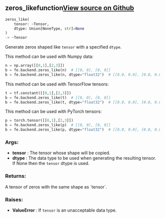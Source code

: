 ## zeros_like<span class="tag">function</span><a class="sourcelink" href=https://github.com/fastestimator/fastestimator/blob/r1.1/fastestimator/backend/zeros_like.py/#L26-L67>View source on Github</a>
```python
zeros_like(
	tensor: ~Tensor,
	dtype: Union[NoneType, str]=None
)
-> ~Tensor
```
Generate zeros shaped like `tensor` with a specified `dtype`.

This method can be used with Numpy data:
```python
n = np.array([[0,1],[2,3]])
b = fe.backend.zeros_like(n)  # [[0, 0], [0, 0]]
b = fe.backend.zeros_like(n, dtype="float32")  # [[0.0, 0.0], [0.0, 0.0]]
```

This method can be used with TensorFlow tensors:
```python
t = tf.constant([[0,1],[2,3]])
b = fe.backend.zeros_like(t)  # [[0, 0], [0, 0]]
b = fe.backend.zeros_like(t, dtype="float32")  # [[0.0, 0.0], [0.0, 0.0]]
```

This method can be used with PyTorch tensors:
```python
p = torch.tensor([[0,1],[2,3]])
b = fe.backend.zeros_like(p)  # [[0, 0], [0, 0]]
b = fe.backend.zeros_like(p, dtype="float32")  # [[0.0, 0.0], [0.0, 0.0]]
```


<h3>Args:</h3>

* **tensor** :  The tensor whose shape will be copied.
* **dtype** :  The data type to be used when generating the resulting tensor. If None then the `tensor` dtype is used.

<h3>Returns:</h3>
    A tensor of zeros with the same shape as `tensor`.

<h3>Raises:</h3>

* **ValueError** :  If `tensor` is an unacceptable data type.

